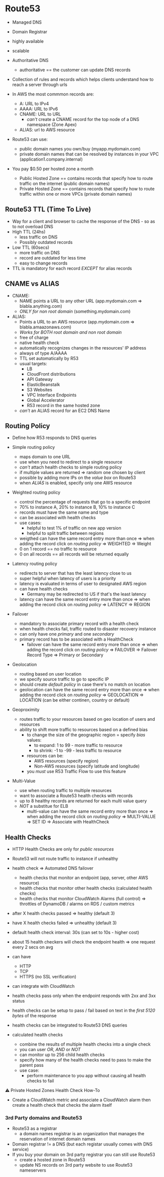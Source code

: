 # Route53

* Managed DNS
* Domain Registrar
* highly available
* scalable
* Authoritative DNS
  * authoritative == the customer can update DNS records

* Collection of rules and records which helps clients understand how to reach a server through urls
* In AWS the most commmon records are:
  * A: URL to IPv4
  * AAAA: URL to IPv6
  * CNAME: URL to URL
    * *can't* create a CNAME record for the top node of a DNS namespace (Zone Apex)
  * ALIAS: url to AWS resource
* Route53 can use:
  * public domain names you own/buy (myapp.mydomain.com)
  * private domain names that can be resolved by instances in your VPC (application1.company.internal)
* You pay $0.50 per hosted zone a month
  * Public Hosted Zone == contains records that specify how to route traffic on the internet (public domain names)
  * Private Hosted Zone == contains records that specify how to route traffic  within one or more VPCs (private domain names)

## Route53 TTL (Time To Live)

* Way for a client and browser to cache the response of the DNS - so as to not overload DNS
* High TTL (24hs)
  * less traffic on DNS
  * Possibly outdated records
* Low TTL (60secs)
  * more traffic on DNS
  * record are outdated for less time
  * easy to change records
* TTL is mandatory for each record *EXCEPT* for alias records

## CNAME vs ALIAS

* CNAME:
  * NAME points a URL to any other URL (app.mydomain.com => blabla.anything.com)
  * *ONLY for non root domain* (something.mydomain.com)
* ALIAS:
  * Points a URL to an AWS resource (app.mydomain.com => blabla.amaazonaws.com)
  * *Works for BOTH root domain and non root domain*
  * free of charge
  * native health check
  * automatically recognizes changes in the resources' IP address
  * always of type A/AAAA
  * TTL set automatically by R53
  * usual targets:
    * LB
    * CloudFront distributions
    * API Gateway
    * ElasticBeanstalk
    * S3 Websites
    * VPC Interface Endpoints
    * Global Accelerator
    * R53 record in the same hosted zone
  * *can't* an ALIAS record for an EC2 DNS Name

## Routing Policy

* Define how R53 responds to DNS queries

* Simple routing policy
  * maps domain to one URL
  * use when you need to redirect to a single resource
  * *can't* attach health checks to simple routing policy
  * if multiple values are returned => random one chosen by client
  * possible by adding more IPs on the *value box* on Route53
  * when *ALIAS* is enabled, specify only one AWS resource
* Weighted routing policy
  * control the percentage of requests that go to a specific endpoint
  * 70% to instance A, 20% to instance B, 10% to instance C
  * records must have the same name and type
  * can be associated with health checks
  * use cases:
    * helpful to test 1% of traffic on new app version
    * helpful to split traffic between regions
  * weigthed can have the same record entry more than once => when adding the record click on *routing policy* => WEIGHTED => Weight
  * 0 on 1 record == no traffic to resource
  * 0 on all records == all records will be returned equally
* Latency routing policy
  * redirects to server that has the least latency close to us
  * super helpful when latency of users is a priority
  * latency is evaluated in terms of user to designated AWS region
  * can have health checks
    * Germany may be redirected to US if that's the least latency
  * latency can have the same record entry more than once => when adding the record click on *routing policy* => LATENCY => REGION
* Failover
  * mandatory to associate primary record with a health check
  * when health checks fail, traffic routed to disaster recovery instance
  * can only have one *primary* and one *secondary*
  * primary record has to be associated with a HealthCheck
    * failover can have the same record entry more than once => when adding the record click on *routing policy* => FAILOVER => Failover Record Type => Primary or Secondary
* Geolocation
  * routing based on user location
  * we specify source traffic to go to specific IP
  * should create *default policy* in case there's no match on location
  * geolocation can have the same record entry more than once => when adding the record click on *routing policy* => GEOLOCATION => LOCATION (can be either continen, country or default)
* Geoproximity
  * routes traffic to your resources based on geo location of users and resources
  * ability to shift more traffic to resources based on a defined bias
    * to change the size of the geographic region = specify *bias* values:
      * to expand: 1 to 99 - more traffic to resource
      * to shrink: -1 to -99 - less traffic to resource
    * resources can be:
      * AWS resources (specify region)
      * Non-AWS resources (specify latitude and longitude)
    * you *must* use R53 Traffic Flow to use this feature
* Multi-Value
  * use when routing traffic to multiple resources
  * want to associate a Route53 health checks with records
  * up to 8 healthy records are returned for each multi value query
  * *NOT* a substitue for ELB
    * multi-value can have the same record entry more than once => when adding the record click on *routing policy* => MULTI-VALUE => SET ID => Associate with HealthCheck

## Health Checks

* HTTP Health Checks are only for *public resources*
* Route53 will not route traffic to instance if unhealthy
* health check => Automated DNS failover
  * health checks that monitor an endpoint (app, server, other AWS resource)
  * health checks that monitor other health checks (calculated health checks)
  * health checks that monitor CloudWatch Alarms (full control) => throttles of DynamoDB / alarms on RDS / custom metrics
* after X health checks passed => healthy (default 3)
* have X health checks failed => unhealthy (default 3)
* default health check interval: 30s (can set to 10s - higher cost)
* about 15 health checkers will check the endpoint health => one request every 2 secs on avg
* can have
  * HTTP
  * TCP
  * HTTPS (no SSL verification)
* can integrate with CloudWatch
* health checks pass only when the endpoint responds with 2xx and 3xx status
* health checks can be setup to pass / fail based on text in the *first 5120 bytes* of the response
* health checks can be integrated to Route53 DNS queries

* calculated health checks
  * combine the results of multiple health checks into a single check
  * you can user *OR*, *AND* or *NOT*
  * can monitor up to 256 child health checks
  * specify how many of the health checks need to pass to make the parent pass
  * use case:
    * perform maintenance to you app without causing all health checks to fail

⚠️ Private Hosted Zones Health Check How-To

* Create a CloudWatch metric and associate a CloudWatch alarm then create a health check that checks the alarm itself

### 3rd Party domains and Route53

* Route53 as a registrar
  * a domain names registrar is an organization that manages  the reservation of internet domain names
* Domain registrar != a DNS (but each registar usually comes with DNS service)
* If you buy your domain on 3rd party registrar you can still use Route53
  * create a hosted zone in Route53
  * update NS records on 3rd party website to use Route53 nameservers
